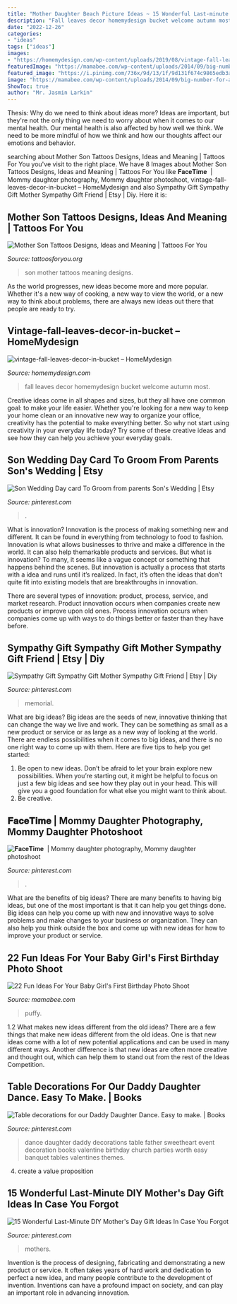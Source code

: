 ```yaml
---
title: "Mother Daughter Beach Picture Ideas ~ 15 Wonderful Last-minute Diy Mother&#039;s Day Gift Ideas In Case You Forgot"
description: "Fall leaves decor homemydesign bucket welcome autumn most"
date: "2022-12-26"
categories:
- "ideas"
tags: ["ideas"]
images:
- "https://homemydesign.com/wp-content/uploads/2019/08/vintage-fall-leaves-decor-in-bucket.jpg"
featuredImage: "https://mamabee.com/wp-content/uploads/2014/09/big-number-for-a-big-girl.jpg"
featured_image: "https://i.pinimg.com/736x/9d/13/1f/9d131f674c9865edb3a1c3cc5f0d336b.jpg"
image: "https://mamabee.com/wp-content/uploads/2014/09/big-number-for-a-big-girl.jpg"
ShowToc: true
author: "Mr. Jasmin Larkin"
---
```



Thesis: Why do we need to think about ideas more?
Ideas are important, but they're not the only thing we need to worry about when it comes to our mental health. Our mental health is also affected by how well we think. We need to be more mindful of how we think and how our thoughts affect our emotions and behavior.

	

		
searching about Mother Son Tattoos Designs, Ideas and Meaning | Tattoos For You you've visit to the right place. We have 8 Images about Mother Son Tattoos Designs, Ideas and Meaning | Tattoos For You like 𝐅𝐚𝐜𝐞𝐓𝐢𝐦𝐞 ️ | Mommy daughter photography, Mommy daughter photoshoot, vintage-fall-leaves-decor-in-bucket – HomeMydesign and also Sympathy Gift Sympathy Gift Mother Sympathy Gift Friend | Etsy | Diy. Here it is:
		
    
## Mother Son Tattoos Designs, Ideas And Meaning | Tattoos For You

<img loading=lazy src="https://www.tattoosforyou.org/wp-content/uploads/2016/05/Son-Mother-Tattoos.jpg" onerror="this.onerror=null;this.src='https://tse4.mm.bing.net/th?id=OIP.BQ58vVeIxE7KvwbILTzp5AHaKQ&amp;pid=15.1';" alt="Mother Son Tattoos Designs, Ideas and Meaning | Tattoos For You">

_Source: tattoosforyou.org_

>son mother tattoos meaning designs. 

	

As the world progresses, new ideas become more and more popular. Whether it's a new way of cooking, a new way to view the world, or a new way to think about problems, there are always new ideas out there that people are ready to try.

    
## Vintage-fall-leaves-decor-in-bucket – HomeMydesign

<img loading=lazy src="https://homemydesign.com/wp-content/uploads/2019/08/vintage-fall-leaves-decor-in-bucket.jpg" onerror="this.onerror=null;this.src='https://tse4.mm.bing.net/th?id=OIP.SaEjJWi7IxLxDdu7eXZk4wHaLH&amp;pid=15.1';" alt="vintage-fall-leaves-decor-in-bucket – HomeMydesign">

_Source: homemydesign.com_

>fall leaves decor homemydesign bucket welcome autumn most. 

	

Creative ideas come in all shapes and sizes, but they all have one common goal: to make your life easier. Whether you're looking for a new way to keep your home clean or an innovative new way to organize your office, creativity has the potential to make everything better. So why not start using creativity in your everyday life today? Try some of these creative ideas and see how they can help you achieve your everyday goals.

    
## Son Wedding Day Card To Groom From Parents Son&#039;s Wedding | Etsy

<img loading=lazy src="https://i.pinimg.com/736x/9d/13/1f/9d131f674c9865edb3a1c3cc5f0d336b.jpg" onerror="this.onerror=null;this.src='https://tse3.mm.bing.net/th?id=OIP.7jpqUh43iR2ow0a1ixEPywHaJ3&amp;pid=15.1';" alt="Son Wedding Day card To Groom from parents Son&#039;s Wedding | Etsy">

_Source: pinterest.com_

>. 

	

What is innovation?
Innovation is the process of making something new and different. It can be found in everything from technology to food to fashion. Innovation is what allows businesses to thrive and make a difference in the world. It can also help themarkable products and services.
But what is innovation? To many, it seems like a vague concept or something that happens behind the scenes. But innovation is actually a process that starts with a idea and runs until it’s realized. In fact, it’s often the ideas that don’t quite fit into existing models that are breakthroughs in innovation.

There are several types of innovation: product, process, service, and market research. Product innovation occurs when companies create new products or improve upon old ones. Process innovation occurs when companies come up with ways to do things better or faster than they have before.

    
## Sympathy Gift Sympathy Gift Mother Sympathy Gift Friend | Etsy | Diy

<img loading=lazy src="https://i.pinimg.com/736x/4b/66/a7/4b66a7b792a279bc8da8c4df8107c2ed.jpg" onerror="this.onerror=null;this.src='https://tse3.mm.bing.net/th?id=OIP.iWBwHfDuRhaJ_OA40Nao-AHaLk&amp;pid=15.1';" alt="Sympathy Gift Sympathy Gift Mother Sympathy Gift Friend | Etsy | Diy">

_Source: pinterest.com_

>memorial. 

	

What are big ideas?
Big ideas are the seeds of new, innovative thinking that can change the way we live and work. They can be something as small as a new product or service or as large as a new way of looking at the world. There are endless possibilities when it comes to big ideas, and there is no one right way to come up with them. Here are five tips to help you get started: 
1. Be open to new ideas. Don’t be afraid to let your brain explore new possibilities. When you’re starting out, it might be helpful to focus on just a few big ideas and see how they play out in your head. This will give you a good foundation for what else you might want to think about. 
2. Be creative.

    
## 𝐅𝐚𝐜𝐞𝐓𝐢𝐦𝐞 ️ | Mommy Daughter Photography, Mommy Daughter Photoshoot

<img loading=lazy src="https://i.pinimg.com/736x/31/75/31/3175319ea8262fc7ec5a67ebc896565e.jpg" onerror="this.onerror=null;this.src='https://tse3.mm.bing.net/th?id=OIP.Q5lNAkZLJu_6nvueSDwGZAHaKK&amp;pid=15.1';" alt="𝐅𝐚𝐜𝐞𝐓𝐢𝐦𝐞 ️ | Mommy daughter photography, Mommy daughter photoshoot">

_Source: pinterest.com_

>. 

	

What are the benefits of big ideas?
There are many benefits to having big ideas, but one of the most important is that it can help you get things done. Big ideas can help you come up with new and innovative ways to solve problems and make changes to your business or organization. They can also help you think outside the box and come up with new ideas for how to improve your product or service.

    
## 22 Fun Ideas For Your Baby Girl&#039;s First Birthday Photo Shoot

<img loading=lazy src="https://mamabee.com/wp-content/uploads/2014/09/big-number-for-a-big-girl.jpg" onerror="this.onerror=null;this.src='https://tse4.mm.bing.net/th?id=OIP.Oe6LhJlPcqSa2mMVG7NvVwHaLH&amp;pid=15.1';" alt="22 Fun Ideas For Your Baby Girl&#039;s First Birthday Photo Shoot">

_Source: mamabee.com_

>puffy. 

	

1.2 What makes new ideas different from the old ideas?
There are a few things that make new ideas different from the old ideas. One is that new ideas come with a lot of new potential applications and can be used in many different ways. Another difference is that new ideas are often more creative and thought out, which can help them to stand out from the rest of the Ideas Competition.

    
## Table Decorations For Our Daddy Daughter Dance. Easy To Make. | Books

<img loading=lazy src="https://s-media-cache-ak0.pinimg.com/736x/60/48/ae/6048aeacfd9b9a45a8aafc2d9f91ae00.jpg" onerror="this.onerror=null;this.src='https://tse2.mm.bing.net/th?id=OIP.Wvw-MuPwO4WMvsjuqf_imQHaJ6&amp;pid=15.1';" alt="Table decorations for our Daddy Daughter Dance. Easy to make. | Books">

_Source: pinterest.com_

>dance daughter daddy decorations table father sweetheart event decoration books valentine birthday church parties worth easy banquet tables valentines themes. 

	

4. create a value proposition 

    
## 15 Wonderful Last-Minute DIY Mother&#039;s Day Gift Ideas In Case You Forgot

<img loading=lazy src="https://i.pinimg.com/736x/14/7a/4b/147a4b7dd1a91804c4af43a7233e6451.jpg" onerror="this.onerror=null;this.src='https://tse3.mm.bing.net/th?id=OIP.CK02Kdc7XSWSDgzvoiPWEAHaTR&amp;pid=15.1';" alt="15 Wonderful Last-Minute DIY Mother&#039;s Day Gift Ideas In Case You Forgot">

_Source: pinterest.com_

>mothers. 

	

Invention is the process of designing, fabricating and demonstrating a new product or service. It often takes years of hard work and dedication to perfect a new idea, and many people contribute to the development of invention. Inventions can have a profound impact on society, and can play an important role in advancing innovation.

